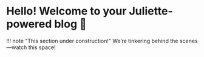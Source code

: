 
# Hello! Welcome to your Juliette-powered blog 🚀

!!! note "This section under construction!"
    We’re tinkering behind the scenes—watch this space!
